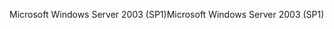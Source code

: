 <span data-ttu-id="505c8-101">Microsoft Windows Server 2003 (SP1)</span><span class="sxs-lookup"><span data-stu-id="505c8-101">Microsoft Windows Server 2003 (SP1)</span></span>
